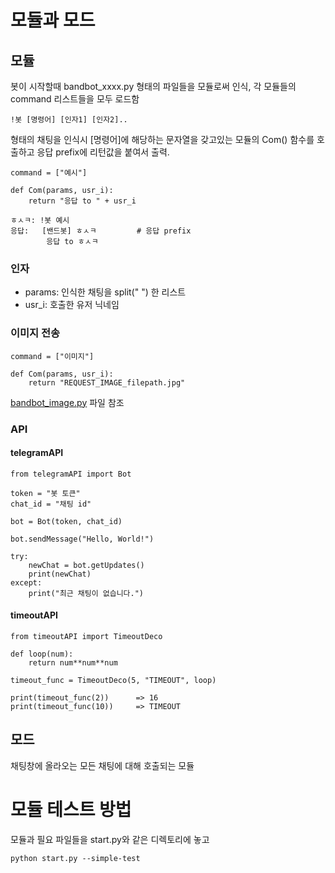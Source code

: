 # 모듈과 모드
## 모듈
봇이 시작할때 bandbot_xxxx.py 형태의 파일들을 모듈로써 인식, 각 모듈들의 command 리스트들을 모두 로드함
```
!봇 [명령어] [인자1] [인자2]..
```
형태의 채팅을 인식시 [명령어]에 해당하는 문자열을 갖고있는 모듈의 Com() 함수를 호출하고 응답 prefix에 리턴값을 붙여서 출력.

```
command = ["예시"]

def Com(params, usr_i):
    return "응답 to " + usr_i
```

```
ㅎㅅㅋ: !봇 예시
응답:   [밴드봇] ㅎㅅㅋ         # 응답 prefix
        응답 to ㅎㅅㅋ
```

### 인자
* params: 인식한 채팅을 split(" ") 한 리스트
* usr_i: 호출한 유저 닉네임

### 이미지 전송
```
command = ["이미지"]

def Com(params, usr_i):
    return "REQUEST_IMAGE_filepath.jpg"
```
[bandbot_image.py](https://github.com/kohs100/bandbot2/blob/master/module_example/bandbot_image.py "ref") 파일 참조

### API
#### telegramAPI
```
from telegramAPI import Bot

token = "봇 토큰"
chat_id = "채팅 id"

bot = Bot(token, chat_id)

bot.sendMessage("Hello, World!")

try:
    newChat = bot.getUpdates()
    print(newChat)
except:
    print("최근 채팅이 없습니다.")

```

#### timeoutAPI
```
from timeoutAPI import TimeoutDeco

def loop(num):
    return num**num**num

timeout_func = TimeoutDeco(5, "TIMEOUT", loop)

print(timeout_func(2))      => 16
print(timeout_func(10))     => TIMEOUT
```

## 모드
채팅창에 올라오는 모든 채팅에 대해 호출되는 모듈

# 모듈 테스트 방법
모듈과 필요 파일들을 start.py와 같은 디렉토리에 놓고
```
python start.py --simple-test
```